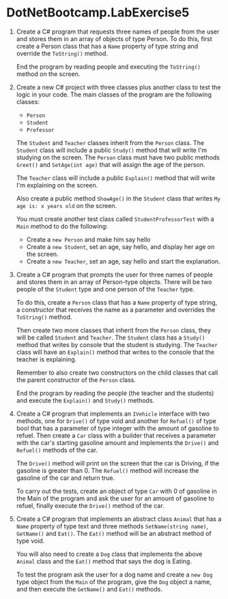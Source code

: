 # DotNetBootcamp.LabExercise5

1. Create a C# program that requests three names of people from the user and stores them in an array of objects of type Person. To do this, first create a Person class that has a `Name` property of type string and override the `ToString()` method.

    End the program by reading people and executing the `ToString()` method on the screen.

2. Create a new C# project with three classes plus another class to test the logic in your code. The main classes of the program are the following classes:
    - `Person`
    - `Student`
    - `Professor`

    The `Student` and `Teacher` classes inherit from the `Person` class.
The `Student` class will include a public `Study()` method that will write I'm studying on the screen.
The `Person` class must have two public methods `Greet()` and `SetAge(int age)` that will assign the age of the person.

    The `Teacher` class will include a public `Explain()` method that will write I'm explaining on the screen. 
    
    Also create a public method `ShowAge()` in the `Student` class that writes `My age is: x years old` on the screen.

    You must create another test class called `StudentProfessorTest` with a `Main` method to do the following:
      - Create a `new Person` and make him say hello
      - Create a `new Student`, set an age, say hello, and display her age on the screen.
      - Create a `new Teacher`, set an age, say hello and start the explanation.

3. Create a C# program that prompts the user for three names of people and stores them in an array of Person-type objects. There will be two people of the `Student` type and one person of the `Teacher` type.

    To do this, create a `Person` class that has a `Name` property of type string, a constructor that receives the name as a parameter and overrides the `ToString()` method.

    Then create two more classes that inherit from the `Person` class, they will be called `Student` and `Teacher`. The `Student` class has a `Study()` method that writes by console that the student is studying. The `Teacher` class will have an `Explain()` method that writes to the console that the teacher is explaining. 
    
    Remember to also create two constructors on the child classes that call the parent constructor of the `Person` class.
    
    End the program by reading the people (the teacher and the students) and execute the `Explain()` and `Study()` methods.

4. Create a C# program that implements an `IVehicle` interface with two methods, one for `Drive()` of type void and another for `Refuel()` of type bool that has a parameter of type integer with the amount of gasoline to refuel. Then create a `Car` class with a builder that receives a parameter with the car's starting gasoline amount and implements the `Drive()` and `Refuel()` methods of the car.

    The `Drive()` method will print on the screen that the car is Driving, if the gasoline is greater than 0. 
    The `Refuel()` method will increase the gasoline of the car and return true.
    
    To carry out the tests, create an object of type `Car` with 0 of gasoline in the Main of the program and ask the user for an amount of gasoline to refuel, finally execute the `Drive()` method of the car.

5. Create a C# program that implements an abstract class `Animal` that has a `Name` property of type text and three methods `SetName(string name)`, `GetName()` and `Eat()`. The `Eat()` method will be an abstract method of type void.

    You will also need to create a `Dog` class that implements the above `Animal` class and the `Eat()` method that says the dog is Eating.

    To test the program ask the user for a dog name and create a `new Dog` type object from the `Main` of the program, give the `Dog` object a name, and then execute the `GetName()` and `Eat()` methods.


